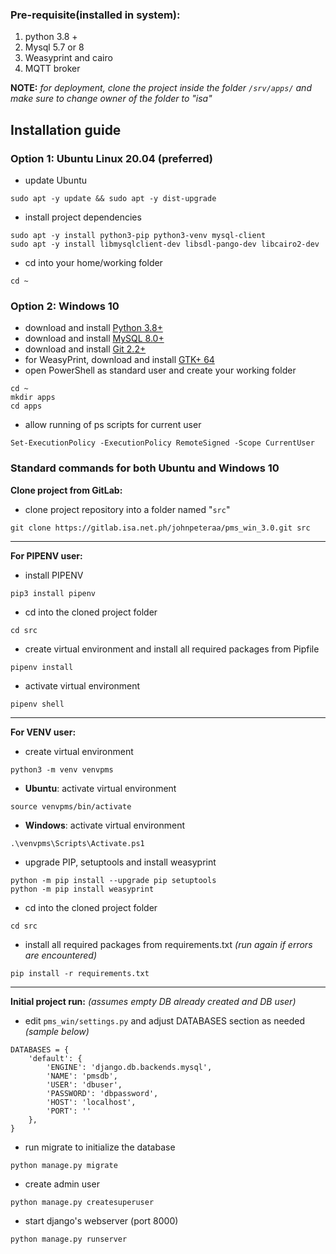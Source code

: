 ### Pre-requisite(installed in system):
1. python 3.8 + 
2. Mysql 5.7 or 8
3. Weasyprint and cairo
4. MQTT broker

**NOTE:** *for deployment, clone the project inside the folder `/srv/apps/` and make sure to change owner of the folder to "isa"*

## Installation guide

### Option 1: Ubuntu Linux 20.04 (preferred)

* update Ubuntu
```
sudo apt -y update && sudo apt -y dist-upgrade
```
* install project dependencies
```
sudo apt -y install python3-pip python3-venv mysql-client
sudo apt -y install libmysqlclient-dev libsdl-pango-dev libcairo2-dev
```
* cd into your home/working folder
```
cd ~
```

### Option 2: Windows 10
* download and install [Python 3.8+](https://www.python.org/ftp/python/3.8.6/python-3.8.6-amd64.exe)
* download and install [MySQL 8.0+](https://dev.mysql.com/get/Downloads/MySQLInstaller/mysql-installer-community-8.0.22.0.msi)
* download and install [Git 2.2+](https://git-scm.com/download/win)
* for WeasyPrint, download and install [GTK+ 64](https://github.com/tschoonj/GTK-for-Windows-Runtime-Environment-Installer/releases/download/2020-07-15/gtk3-runtime-3.24.20-2020-07-15-ts-win64.exe)
* open PowerShell as standard user and create your working folder
```
cd ~
mkdir apps
cd apps
```
* allow running of ps scripts for current user
```
Set-ExecutionPolicy -ExecutionPolicy RemoteSigned -Scope CurrentUser
```


### Standard commands for both Ubuntu and Windows 10

**Clone project from GitLab:**
* clone project repository into a folder named "`src`"
```
git clone https://gitlab.isa.net.ph/johnpeteraa/pms_win_3.0.git src
```

---
**For PIPENV user:**
* install PIPENV
```
pip3 install pipenv
```
* cd into the cloned project folder
```
cd src
```
* create virtual environment and install all required packages from Pipfile
```
pipenv install
```
* activate virtual environment
```
pipenv shell
```

---
**For VENV user:**
* create virtual environment
```
python3 -m venv venvpms
```
* **Ubuntu**: activate virtual environment
```
source venvpms/bin/activate

```
* **Windows**: activate virtual environment
```
.\venvpms\Scripts\Activate.ps1

```
* upgrade PIP, setuptools and install weasyprint
```
python -m pip install --upgrade pip setuptools
python -m pip install weasyprint
```
* cd into the cloned project folder
```
cd src
```
* install all required packages from requirements.txt *(run again if errors are encountered)*
```
pip install -r requirements.txt
```

---
**Initial project run:** *(assumes empty DB already created and DB user)*

* edit `pms_win/settings.py` and adjust DATABASES section as needed *(sample below)*
```
DATABASES = {
    'default': {
        'ENGINE': 'django.db.backends.mysql',
        'NAME': 'pmsdb',
        'USER': 'dbuser',
        'PASSWORD': 'dbpassword',
        'HOST': 'localhost',
        'PORT': ''
    },
}
```
* run migrate to initialize the database
```
python manage.py migrate
```
* create admin user
```
python manage.py createsuperuser
```
* start django's webserver (port 8000)
```
python manage.py runserver
```
